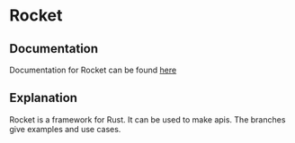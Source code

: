 # Rocket

## Documentation
Documentation for Rocket can be found <a href="">here</a>

## Explanation
Rocket is a framework for Rust. It can be used to make apis. The branches give examples and use cases.
